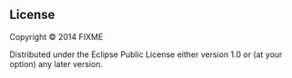 ## License

Copyright © 2014 FIXME

Distributed under the Eclipse Public License either version 1.0 or (at
your option) any later version.
